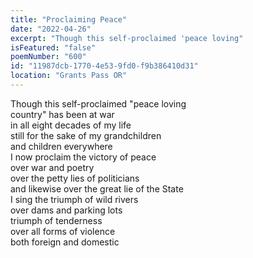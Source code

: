 ```yaml
---
title: "Proclaiming Peace"
date: "2022-04-26"
excerpt: "Though this self-proclaimed 'peace loving"
isFeatured: "false"
poemNumber: "600"
id: "11987dcb-1770-4e53-9fd0-f9b386410d31"
location: "Grants Pass OR"
---
```


Though this self-proclaimed "peace loving  
country" has been at war  
in all eight decades of my life  
still for the sake of my grandchildren  
and children everywhere  
I now proclaim the victory of peace  
over war and poetry  
over the petty lies of politicians  
and likewise over the great lie of the State  
I sing the triumph of wild rivers  
over dams and parking lots  
triumph of tenderness  
over all forms of violence  
both foreign and domestic
